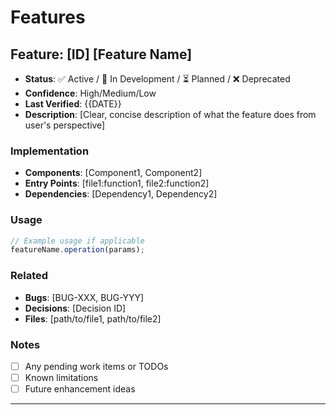 # Features
<!-- Last Updated: {{DATE}} -->

## Feature: [ID] [Feature Name]
- **Status**: ✅ Active / 🚧 In Development / ⏳ Planned / ❌ Deprecated
- **Confidence**: High/Medium/Low
- **Last Verified**: {{DATE}}
- **Description**: 
  [Clear, concise description of what the feature does from user's perspective]

### Implementation
- **Components**: [Component1, Component2]
- **Entry Points**: [file1:function1, file2:function2]
- **Dependencies**: [Dependency1, Dependency2]

### Usage
```typescript
// Example usage if applicable
featureName.operation(params);
```

### Related
- **Bugs**: [BUG-XXX, BUG-YYY]
- **Decisions**: [Decision ID]
- **Files**: [path/to/file1, path/to/file2]

### Notes
- [ ] Any pending work items or TODOs
- [ ] Known limitations
- [ ] Future enhancement ideas

---
<!-- Additional features below -->
